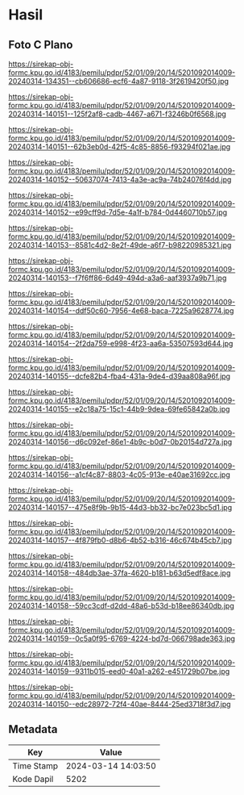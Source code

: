 # Hasil

## Foto C Plano

https://sirekap-obj-formc.kpu.go.id/4183/pemilu/pdpr/52/01/09/20/14/5201092014009-20240314-134351--cb606686-ecf6-4a87-9118-3f2619420f50.jpg

https://sirekap-obj-formc.kpu.go.id/4183/pemilu/pdpr/52/01/09/20/14/5201092014009-20240314-140151--125f2af8-cadb-4467-a671-f3246b0f6568.jpg

https://sirekap-obj-formc.kpu.go.id/4183/pemilu/pdpr/52/01/09/20/14/5201092014009-20240314-140151--62b3eb0d-42f5-4c85-8856-f93294f021ae.jpg

https://sirekap-obj-formc.kpu.go.id/4183/pemilu/pdpr/52/01/09/20/14/5201092014009-20240314-140152--50637074-7413-4a3e-ac9a-74b24076f4dd.jpg

https://sirekap-obj-formc.kpu.go.id/4183/pemilu/pdpr/52/01/09/20/14/5201092014009-20240314-140152--e99cff9d-7d5e-4a1f-b784-0d4460710b57.jpg

https://sirekap-obj-formc.kpu.go.id/4183/pemilu/pdpr/52/01/09/20/14/5201092014009-20240314-140153--8581c4d2-8e2f-49de-a6f7-b98220985321.jpg

https://sirekap-obj-formc.kpu.go.id/4183/pemilu/pdpr/52/01/09/20/14/5201092014009-20240314-140153--f7f6ff86-6d49-494d-a3a6-aaf3937a9b71.jpg

https://sirekap-obj-formc.kpu.go.id/4183/pemilu/pdpr/52/01/09/20/14/5201092014009-20240314-140154--ddf50c60-7956-4e68-baca-7225a9628774.jpg

https://sirekap-obj-formc.kpu.go.id/4183/pemilu/pdpr/52/01/09/20/14/5201092014009-20240314-140154--2f2da759-e998-4f23-aa6a-53507593d644.jpg

https://sirekap-obj-formc.kpu.go.id/4183/pemilu/pdpr/52/01/09/20/14/5201092014009-20240314-140155--dcfe82b4-fba4-431a-9de4-d39aa808a96f.jpg

https://sirekap-obj-formc.kpu.go.id/4183/pemilu/pdpr/52/01/09/20/14/5201092014009-20240314-140155--e2c18a75-15c1-44b9-9dea-69fe65842a0b.jpg

https://sirekap-obj-formc.kpu.go.id/4183/pemilu/pdpr/52/01/09/20/14/5201092014009-20240314-140156--d6c092ef-86e1-4b9c-b0d7-0b20154d727a.jpg

https://sirekap-obj-formc.kpu.go.id/4183/pemilu/pdpr/52/01/09/20/14/5201092014009-20240314-140156--a1cf4c87-8803-4c05-913e-e40ae31692cc.jpg

https://sirekap-obj-formc.kpu.go.id/4183/pemilu/pdpr/52/01/09/20/14/5201092014009-20240314-140157--475e8f9b-9b15-44d3-bb32-bc7e023bc5d1.jpg

https://sirekap-obj-formc.kpu.go.id/4183/pemilu/pdpr/52/01/09/20/14/5201092014009-20240314-140157--4f879fb0-d8b6-4b52-b316-46c674b45cb7.jpg

https://sirekap-obj-formc.kpu.go.id/4183/pemilu/pdpr/52/01/09/20/14/5201092014009-20240314-140158--484db3ae-37fa-4620-b181-b63d5edf8ace.jpg

https://sirekap-obj-formc.kpu.go.id/4183/pemilu/pdpr/52/01/09/20/14/5201092014009-20240314-140158--59cc3cdf-d2dd-48a6-b53d-b18ee86340db.jpg

https://sirekap-obj-formc.kpu.go.id/4183/pemilu/pdpr/52/01/09/20/14/5201092014009-20240314-140159--0c5a0f95-6769-4224-bd7d-066798ade363.jpg

https://sirekap-obj-formc.kpu.go.id/4183/pemilu/pdpr/52/01/09/20/14/5201092014009-20240314-140159--9311b015-eed0-40a1-a262-e451729b07be.jpg

https://sirekap-obj-formc.kpu.go.id/4183/pemilu/pdpr/52/01/09/20/14/5201092014009-20240314-140150--edc28972-72f4-40ae-8444-25ed3718f3d7.jpg


## Metadata

| Key        | Value               |
| ---------- | ------------------- |
| Time Stamp | 2024-03-14 14:03:50 |
| Kode Dapil | 5202                |



